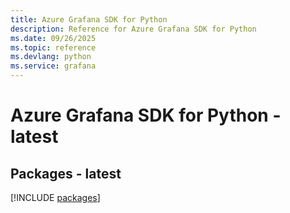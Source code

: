 ```yaml
---
title: Azure Grafana SDK for Python
description: Reference for Azure Grafana SDK for Python
ms.date: 09/26/2025
ms.topic: reference
ms.devlang: python
ms.service: grafana
---
```

# Azure Grafana SDK for Python - latest
## Packages - latest
[!INCLUDE [packages](grafana-index.md)]